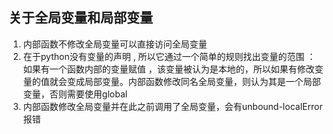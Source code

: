 ## 关于全局变量和局部变量
1. 内部函数不修改全局变量可以直接访问全局变量
2. 在于python没有变量的声明 , 所以它通过一个简单的规则找出变量的范围 ：如果有一个函数内部的变量赋值 ，该变量被认为是本地的，所以如果有修改变量的值就会变成局部变量。内部函数修改同名全局变量，则认为其是一个局部变量，否则需要使用global
3. 内部函数修改全局变量并在此之前调用了全局变量，会有unbound-localError报错